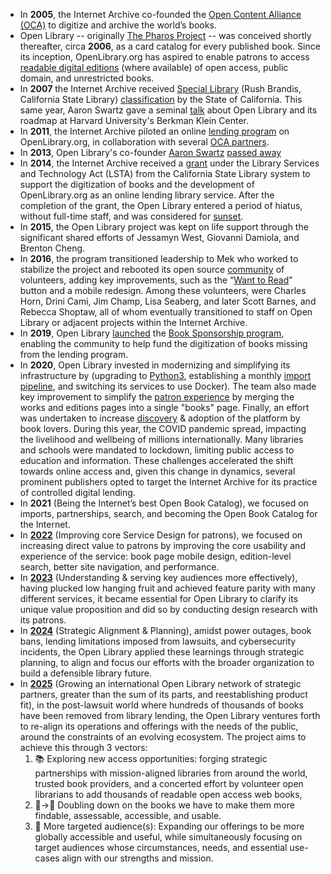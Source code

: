 * In **2005**, the Internet Archive co-founded the [Open Content Alliance (OCA)](http://web.archive.org/web/20191230215831/https://en.wikipedia.org/wiki/Open_Content_Alliance) to digitize and archive the world’s books.
* Open Library -- originally [The Pharos Project](https://web.archive.org/web/20080315233442/http://pharos.infogami.com/spec) -- was conceived shortly thereafter, circa **2006**, as a card catalog for every published book. Since its inception, OpenLibrary.org has aspired to enable patrons to access [readable digital editions](https://web.archive.org/web/20080121231120/http://demo.openlibrary.org/b/Heartbreaking_of_Genius_0) (where available) of open access, public domain, and unrestricted books.
* In **2007** the Internet Archive received [Special Library](https://web.archive.org/web/20150914165436/http://blog.librarylaw.com/librarylaw/2007/07/internet-archiv.html?cid=77778944#comment-6a00d8341c69e553ef00e3981f224f8833) (Rush Brandis, California State Library) [classification](http://old.post-gazette.com/pg/07175/796164-96.stm) by the State of California. This same year, Aaron Swartz gave a seminal [talk](https://www.youtube.com/watch?v=zQuIjwcEPv8) about Open Library and its roadmap at Harvard University's Berkman Klein Center.
* In **2011**, the Internet Archive piloted an online [lending program](https://blog.archive.org/2011/02/22/in-library-ebook-lending-program-launched/) on OpenLibrary.org, in collaboration with several [OCA partners](http://web.archive.org/web/20110430161803/http://openlibrary.org/libraries).
* In **2013**, Open Library's co-founder [Aaron Swartz](http://aaronsw.com) [passed away](https://blog.openlibrary.org/2013/01/12/rest-in-peace-aaron-swartz/)
* In **2014**, the Internet Archive received a [grant](https://web.archive.org/web/20190426090129/https://library.ca.gov/Content/pdf/grantpdf/narrative-report/40-8343_NAR2.pdf) under the Library Services and Technology Act (LSTA) from the California State Library system to support the digitization of books and the development of OpenLibrary.org as an online lending library service. After the completion of the grant, the Open Library entered a period of hiatus, without full-time staff, and was considered for [sunset](https://en.wikipedia.org/wiki/Sunset_(computing)). 
* In **2015**, the Open Library project was kept on life support through the significant shared efforts of Jessamyn West, Giovanni Damiola, and Brenton Cheng.
* In **2016**, the program transitioned leadership to Mek who worked to stabilize the project and rebooted its open source [community](https://github.com/internetarchive/openlibrary/graphs/contributors) of volunteers, adding key improvements, such as the “[Want to Read](https://blog.openlibrary.org/2017/12/27/a-holiday-gift-from-open-library-introducing-the-reading-log/)” button and a mobile redesign. Among these volunteers, were Charles Horn, Drini Cami, Jim Champ, Lisa Seaberg, and later Scott Barnes, and Rebecca Shoptaw, all of whom eventually transitioned to staff on Open Library or adjacent projects within the Internet Archive.
* In **2019**, Open Library [launched](https://boingboing.net/2019/10/22/hathi-never-forgets.html) the [Book Sponsorship program](https://web.archive.org/web/20191104221524/https://openlibrary.org/sponsorship), enabling the community to help fund the digitization of books missing from the lending program.
* In **2020**, Open Library invested in modernizing and simplifying its infrastructure by (upgrading to [Python3](https://github.com/internetarchive/openlibrary/issues/3333), establishing a monthly [import pipeline](https://github.com/internetarchive/openlibrary-bots/tree/master/BWBImportBot), and switching its services to use Docker). The team also made key improvement to simplify the [patron experience](https://github.com/internetarchive/openlibrary/issues/684) by merging the works and editions pages into a single "books" page. Finally, an effort was undertaken to increase [discovery](https://twitter.com/borrowbot) & adoption of the platform by book lovers. During this year, the COVID pandemic spread, impacting the livelihood and wellbeing of millions internationally. Many libraries and schools were mandated to lockdown, limiting public access to education and information. These challenges accelerated the shift towards online access and, given this change in dynamics, several prominent publishers opted to target the Internet Archive for its practice of controlled digital lending.
* In **2021** (Being the Internet’s best Open Book Catalog), we focused on imports, partnerships, search, and becoming the Open Book Catalog for the Internet.
* In [**2022**](https://docs.google.com/document/d/1szK5X2RPJl1hZ2cYiv9zw7QOn1I_QSJkCHckHi6Ue2c/edit) (Improving core Service Design for patrons), we focused on increasing direct value to patrons by improving the core usability and experience of the service: book page mobile design, edition-level search, better site navigation, and performance.
* In [**2023**](https://docs.google.com/document/d/1-N_Tyqa7Uex24lxDwO-PiQs1y3pjYAXSpYtwzAi2OH0/edit) (Understanding & serving key audiences more effectively), having plucked low hanging fruit and achieved feature parity with many different services, it became essential for Open Library to clarify its unique value proposition and did so by conducting design research with its patrons.
* In [**2024**](https://docs.google.com/document/d/1cHM-P0DCSSfrfezgKdESqri3JJ9Zka6xoHbuuKcEwHg/edit?tab=t.0#heading=h.n0o9aed9lyeh) (Strategic Alignment & Planning), amidst power outages, book bans, lending limitations imposed from lawsuits, and cybersecurity incidents, the Open Library applied these learnings through strategic planning, to align and focus our efforts with the broader organization to build a defensible library future.
* In [**2025**](https://docs.google.com/document/d/1FdhNnT83uBMC6gjXl4w_VeYEyqXfnM6iwGgvYg9Wl0A/edit) (Growing an international Open Library network of strategic partners, greater than the sum of its parts, and reestablishing product fit), in the post-lawsuit world where hundreds of thousands of books have been removed from library lending, the Open Library ventures forth to re-align its operations and offerings with the needs of the public, around the constraints of an evolving ecosystem. The project aims to achieve this through 3 vectors:
    1. 📚 Exploring new access opportunities: forging strategic partnerships with mission-aligned libraries from around the world, trusted book providers, and a concerted effort by volunteer open librarians to add thousands of readable open access web books, 
    2. 🍋→🥤 Doubling down on the books we have to make them more findable, assessable, accessible, and usable.
    3. 🎯 More targeted audience(s): Expanding our offerings to be more globally accessible and useful, while simultaneously focusing on target audiences whose circumstances, needs, and essential use-cases align with our strengths and mission.